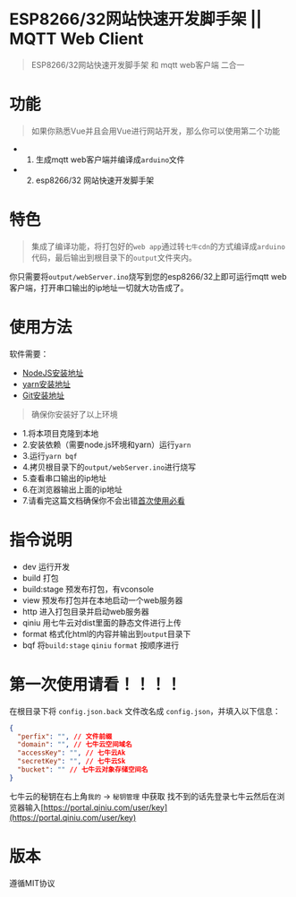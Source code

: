 # ESP8266/32网站快速开发脚手架 ||  MQTT Web Client

> ESP8266/32网站快速开发脚手架 和 mqtt web客户端 二合一

# 功能

> 如果你熟悉Vue并且会用Vue进行网站开发，那么你可以使用第二个功能

- 1. 生成mqtt web客户端并编译成`arduino`文件
- 2. esp8266/32 网站快速开发脚手架

# 特色

> 集成了编译功能，将打包好的`web app`通过转`七牛cdn`的方式编译成`arduino`代码，最后输出到根目录下的`output`文件夹内。

你只需要将`output/webServer.ino`烧写到您的esp8266/32上即可运行mqtt web客户端，打开串口输出的ip地址一切就大功告成了。

# 使用方法

软件需要：

- [NodeJS安装地址](https://nodejs.org/zh-cn/)
- [yarn安装地址](https://yarn.bootcss.com/)
- [Git安装地址](https://git-scm.com/)

> 确保你安装好了以上环境

- 1.将本项目克隆到本地
- 2.安装依赖（需要node.js环境和yarn）运行`yarn`
- 3.运行`yarn bqf`
- 4.拷贝根目录下的`output/webServer.ino`进行烧写
- 5.查看串口输出的ip地址
- 6.在浏览器输出上面的ip地址
- 7.请看完这篇文档确保你不会出错[首次使用必看](#第一次使用请看)

# 指令说明
- dev 运行开发
- build 打包
- build:stage 预发布打包，有vconsole
- view 预发布打包并在本地启动一个web服务器
- http 进入打包目录并启动web服务器
- qiniu 用七牛云对dist里面的静态文件进行上传
- format 格式化html的内容并输出到`output`目录下
- bqf 将`build:stage` `qiniu` `format` 按顺序进行

# 第一次使用请看！！！！

在根目录下将 `config.json.back` 文件改名成 `config.json`，并填入以下信息：

```json
{
  "perfix": "", // 文件前缀
  "domain": "", // 七牛云空间域名
  "accessKey": "", // 七牛云Ak
  "secretKey": "", // 七牛云Sk
  "bucket": "" // 七牛云对象存储空间名
}
```

七牛云的秘钥在右上角`我的` -> `秘钥管理` 中获取
找不到的话先登录七牛云然后在浏览器输入[https://portal.qiniu.com/user/key](https://portal.qiniu.com/user/key)

# 版本

遵循MIT协议